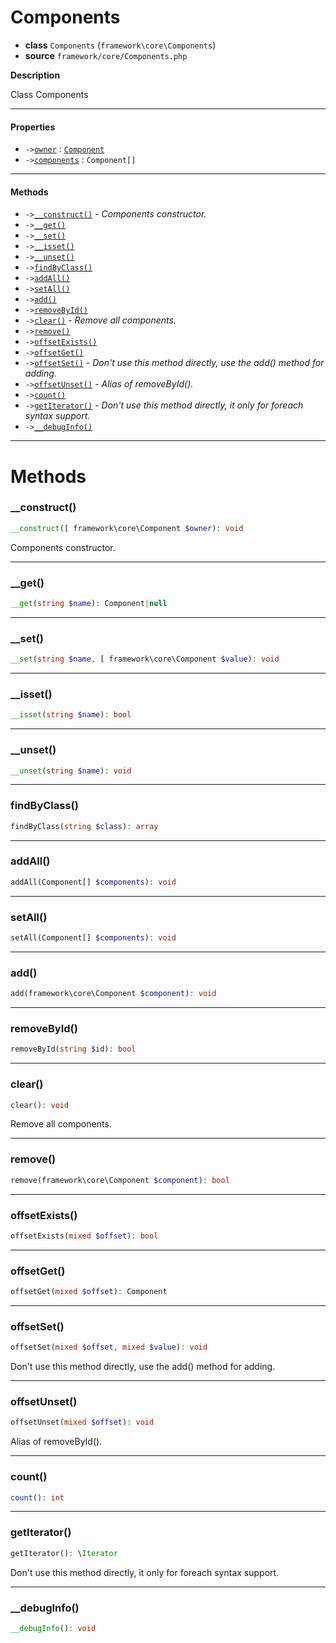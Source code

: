 # Components

- **class** `Components` (`framework\core\Components`)
- **source** `framework/core/Components.php`

**Description**

Class Components

---

#### Properties

- `->`[`owner`](#prop-owner) : [`Component`](https://github.com/jphp-group/wizard-framework/blob/master/wizard-core/api-docs/classes/framework/core/Component.md)
- `->`[`components`](#prop-components) : `Component[]`

---

#### Methods

- `->`[`__construct()`](#method-__construct) - _Components constructor._
- `->`[`__get()`](#method-__get)
- `->`[`__set()`](#method-__set)
- `->`[`__isset()`](#method-__isset)
- `->`[`__unset()`](#method-__unset)
- `->`[`findByClass()`](#method-findbyclass)
- `->`[`addAll()`](#method-addall)
- `->`[`setAll()`](#method-setall)
- `->`[`add()`](#method-add)
- `->`[`removeById()`](#method-removebyid)
- `->`[`clear()`](#method-clear) - _Remove all components._
- `->`[`remove()`](#method-remove)
- `->`[`offsetExists()`](#method-offsetexists)
- `->`[`offsetGet()`](#method-offsetget)
- `->`[`offsetSet()`](#method-offsetset) - _Don't use this method directly, use the add() method for adding._
- `->`[`offsetUnset()`](#method-offsetunset) - _Alias of removeById()._
- `->`[`count()`](#method-count)
- `->`[`getIterator()`](#method-getiterator) - _Don't use this method directly, it only for foreach syntax support._
- `->`[`__debugInfo()`](#method-__debuginfo)

---
# Methods

<a name="method-__construct"></a>

### __construct()
```php
__construct([ framework\core\Component $owner): void
```
Components constructor.

---

<a name="method-__get"></a>

### __get()
```php
__get(string $name): Component|null
```

---

<a name="method-__set"></a>

### __set()
```php
__set(string $name, [ framework\core\Component $value): void
```

---

<a name="method-__isset"></a>

### __isset()
```php
__isset(string $name): bool
```

---

<a name="method-__unset"></a>

### __unset()
```php
__unset(string $name): void
```

---

<a name="method-findbyclass"></a>

### findByClass()
```php
findByClass(string $class): array
```

---

<a name="method-addall"></a>

### addAll()
```php
addAll(Component[] $components): void
```

---

<a name="method-setall"></a>

### setAll()
```php
setAll(Component[] $components): void
```

---

<a name="method-add"></a>

### add()
```php
add(framework\core\Component $component): void
```

---

<a name="method-removebyid"></a>

### removeById()
```php
removeById(string $id): bool
```

---

<a name="method-clear"></a>

### clear()
```php
clear(): void
```
Remove all components.

---

<a name="method-remove"></a>

### remove()
```php
remove(framework\core\Component $component): bool
```

---

<a name="method-offsetexists"></a>

### offsetExists()
```php
offsetExists(mixed $offset): bool
```

---

<a name="method-offsetget"></a>

### offsetGet()
```php
offsetGet(mixed $offset): Component
```

---

<a name="method-offsetset"></a>

### offsetSet()
```php
offsetSet(mixed $offset, mixed $value): void
```
Don't use this method directly, use the add() method for adding.

---

<a name="method-offsetunset"></a>

### offsetUnset()
```php
offsetUnset(mixed $offset): void
```
Alias of removeById().

---

<a name="method-count"></a>

### count()
```php
count(): int
```

---

<a name="method-getiterator"></a>

### getIterator()
```php
getIterator(): \Iterator
```
Don't use this method directly, it only for foreach syntax support.

---

<a name="method-__debuginfo"></a>

### __debugInfo()
```php
__debugInfo(): void
```